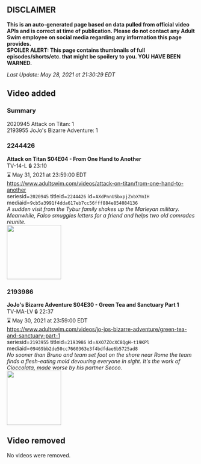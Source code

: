 ## DISCLAIMER
**This is an auto-generated page based on data pulled from official video APIs and is correct at time of publication. Please do not contact any Adult Swim employee on social media regarding any information this page provides.**  
**SPOILER ALERT: This page contains thumbnails of full episodes/shorts/etc. that might be spoilery to you. YOU HAVE BEEN WARNED.**  

_Last Update: May 28, 2021 at 21:30:29 EDT_
## Video added
### Summary
2020945 Attack on Titan: 1  
2193955 JoJo's Bizarre Adventure: 1  
### 2244426
**Attack on Titan S04E04 - From One Hand to Another**  
TV-14-L 🔒 23:10  
⌛ May 31, 2021 at 23:59:00 EDT  
https://www.adultswim.com/videos/attack-on-titan/from-one-hand-to-another  
seriesid=`2020945` titleid=`2244426` id=`AXdPnnUSbxpjZvbXYmIH` mediaid=`9cb5a3991f4dda617eb7cc56fff884e854084136`  
_A sudden visit from the Tybur family shakes up the Marleyan military. Meanwhile, Falco smuggles letters for a friend and helps two old comrades reunite._  
<a href="https://media.cdn.adultswim.com/uploads/20210129/thumbnails/2_211291522134-attackontitan_063_OneHandToAnother.jpg"><img src="https://media.cdn.adultswim.com/uploads/20210129/thumbnails/2_211291522134-attackontitan_063_OneHandToAnother.jpg" height="144px" /></a>
### 2193986
**JoJo's Bizarre Adventure S04E30 - Green Tea and Sanctuary Part 1**  
TV-MA-LV 🔒 22:37  
⌛ May 30, 2021 at 23:59:00 EDT  
https://www.adultswim.com/videos/jo-jos-bizarre-adventure/green-tea-and-sanctuary-part-1  
seriesid=`2193955` titleid=`2193986` id=`AXO7ZOcXC8QgH-t19KPl` mediaid=`09469bb2de50cc7660363e3f4bdfdae6b5725ad8`  
_No sooner than Bruno and team set foot on the shore near Rome the team finds a flesh-eating mold devouring everyone in sight. It's the work of Cioccolata, made worse by his partner Secco._  
<a href="https://media.cdn.adultswim.com/uploads/20200805/thumbnails/2_20851611191-jojo_goldenwind_030.jpg"><img src="https://media.cdn.adultswim.com/uploads/20200805/thumbnails/2_20851611191-jojo_goldenwind_030.jpg" height="144px" /></a>
## Video removed
No videos were removed.  
